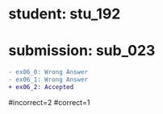 # student: stu_192
# submission: sub_023

```diff
- ex06_0: Wrong Answer
- ex06_1: Wrong Answer
+ ex06_2: Accepted
```
#incorrect=2
#correct=1
